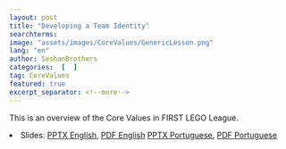 ```yaml
---
layout: post
title: "Developing a Team Identity"
searchterms:
image: "assets/images/CoreValues/GenericLesson.png"
lang: "en"
author: SeshanBrothers
categories:  [  ]
tag: CoreValues
featured: true
excerpt_separator: <!--more-->
---
```

 This is an overview of the Core Values in FIRST LEGO League.
 <!--more-->

 <li class="ng-binding">Slides:
 <a href="/translations/en-us/CoreValues/TeamIdentity.pptx">PPTX English</a>,
 <a href="/translations/en-us/CoreValues/TeamIdentity.pdf">PDF English</a>
 <a href="/translations/pt/CoreValues/IdentidadedaEquipe.pptx">PPTX Portuguese</a>,
 <a href="/translations/pt/CoreValues/IdentidadedaEquipe.pdf">PDF Portuguese</a>
 </li>
